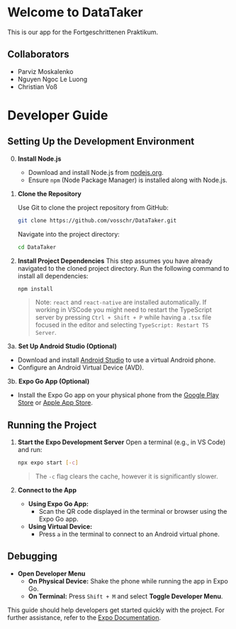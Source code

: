 # Welcome to DataTaker

This is our app for the Fortgeschrittenen Praktikum.

## Collaborators

- Parviz Moskalenko
- Nguyen Ngoc Le Luong
- Christian Voß

# Developer Guide

## Setting Up the Development Environment

0. **Install Node.js**
   - Download and install Node.js from [nodejs.org](https://nodejs.org).
   - Ensure `npm` (Node Package Manager) is installed along with Node.js.

1. **Clone the Repository**
   
   Use Git to clone the project repository from GitHub:
   ```bash
   git clone https://github.com/vosschr/DataTaker.git
   ```
   Navigate into the project directory:
   ```bash
   cd DataTaker
   ```

2. **Install Project Dependencies**
   This step assumes you have already navigated to the cloned project directory. Run the following command to install all dependencies:
   ```bash
   npm install
   ```
   > Note: `react` and `react-native` are installed automatically.
   > If working in VSCode you might need to restart the TypeScript server by pressing `Ctrl + Shift + P` while having a `.tsx` file focused in the editor and selecting `TypeScript: Restart TS Server`.

3a. **Set Up Android Studio (Optional)**
   - Download and install [Android Studio](https://developer.android.com/studio) to use a virtual Android phone.
   - Configure an Android Virtual Device (AVD).

3b. **Expo Go App (Optional)**
   - Install the Expo Go app on your physical phone from the [Google Play Store](https://play.google.com/store) or [Apple App Store](https://www.apple.com/app-store/).

## Running the Project

1. **Start the Expo Development Server**
   Open a terminal (e.g., in VS Code) and run:
   ```bash
   npx expo start [-c]
   ```
   > The `-c` flag clears the cache, however it is significantly slower.

2. **Connect to the App**
   - **Using Expo Go App:**
     - Scan the QR code displayed in the terminal or browser using the Expo Go app.
   - **Using Virtual Device:**
     - Press `a` in the terminal to connect to an Android virtual phone.

## Debugging

- **Open Developer Menu**
  - **On Physical Device:** Shake the phone while running the app in Expo Go.
  - **On Terminal:** Press `Shift + M` and select **Toggle Developer Menu**.

This guide should help developers get started quickly with the project. For further assistance, refer to the [Expo Documentation](https://docs.expo.dev).
